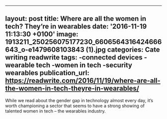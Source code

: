   - --
layout: post
title: Where are all the women in tech? They’re in wearables
date: '2016-11-19 11:13:30 +0100'
image: 1913211_250256075177230_6606564316424666643_o-e1479608103843 (1).jpg
categories: Cate writing readwrite
tags:
-connected devices
-wearable tech
-women in tech
-security wearables
publication_url: https://readwrite.com/2016/11/19/where-are-all-the-women-in-tech-theyre-in-wearables/
---
While we read about the gender gap in technology almost every day, it’s worth championing a sector that seems to have a strong showing of talented women in tech – the wearables industry.
